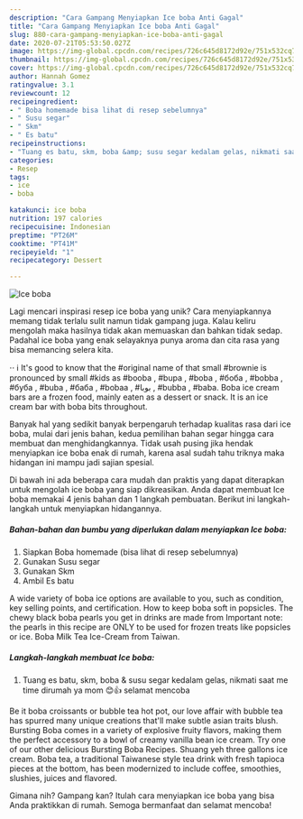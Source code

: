 ```yaml
---
description: "Cara Gampang Menyiapkan Ice boba Anti Gagal"
title: "Cara Gampang Menyiapkan Ice boba Anti Gagal"
slug: 880-cara-gampang-menyiapkan-ice-boba-anti-gagal
date: 2020-07-21T05:53:50.027Z
image: https://img-global.cpcdn.com/recipes/726c645d8172d92e/751x532cq70/ice-boba-foto-resep-utama.jpg
thumbnail: https://img-global.cpcdn.com/recipes/726c645d8172d92e/751x532cq70/ice-boba-foto-resep-utama.jpg
cover: https://img-global.cpcdn.com/recipes/726c645d8172d92e/751x532cq70/ice-boba-foto-resep-utama.jpg
author: Hannah Gomez
ratingvalue: 3.1
reviewcount: 12
recipeingredient:
- " Boba homemade bisa lihat di resep sebelumnya"
- " Susu segar"
- " Skm"
- " Es batu"
recipeinstructions:
- "Tuang es batu, skm, boba &amp; susu segar kedalam gelas, nikmati saat me time dirumah ya mom 😊👍 selamat mencoba"
categories:
- Resep
tags:
- ice
- boba

katakunci: ice boba 
nutrition: 197 calories
recipecuisine: Indonesian
preptime: "PT26M"
cooktime: "PT41M"
recipeyield: "1"
recipecategory: Dessert

---
```



![Ice boba](https://img-global.cpcdn.com/recipes/726c645d8172d92e/751x532cq70/ice-boba-foto-resep-utama.jpg)

Lagi mencari inspirasi resep ice boba yang unik? Cara menyiapkannya memang tidak terlalu sulit namun tidak gampang juga. Kalau keliru mengolah maka hasilnya tidak akan memuaskan dan bahkan tidak sedap. Padahal ice boba yang enak selayaknya punya aroma dan cita rasa yang bisa memancing selera kita.

⋅⋅ ℹ️ It&#39;s good to know that the #original name of that small #brownie is pronounced by small #kids as #booba , #bupa , #boba , #боба , #bobba , #буба , #buba , #баба , #bobaa , #بوبا , #bubba , #baba. Boba ice cream bars are a frozen food, mainly eaten as a dessert or snack. It is an ice cream bar with boba bits throughout.

Banyak hal yang sedikit banyak berpengaruh terhadap kualitas rasa dari ice boba, mulai dari jenis bahan, kedua pemilihan bahan segar hingga cara membuat dan menghidangkannya. Tidak usah pusing jika hendak menyiapkan ice boba enak di rumah, karena asal sudah tahu triknya maka hidangan ini mampu jadi sajian spesial.


Di bawah ini ada beberapa cara mudah dan praktis yang dapat diterapkan untuk mengolah ice boba yang siap dikreasikan. Anda dapat membuat Ice boba memakai 4 jenis bahan dan 1 langkah pembuatan. Berikut ini langkah-langkah untuk menyiapkan hidangannya.

<!--inarticleads1-->

##### Bahan-bahan dan bumbu yang diperlukan dalam menyiapkan Ice boba:

1. Siapkan  Boba homemade (bisa lihat di resep sebelumnya)
1. Gunakan  Susu segar
1. Gunakan  Skm
1. Ambil  Es batu


A wide variety of boba ice options are available to you, such as condition, key selling points, and certification. How to keep boba soft in popsicles. The chewy black boba pearls you get in drinks are made from Important note: the pearls in this recipe are ONLY to be used for frozen treats like popsicles or ice. Boba Milk Tea Ice-Cream from Taiwan. 

<!--inarticleads2-->

##### Langkah-langkah membuat Ice boba:

1. Tuang es batu, skm, boba &amp; susu segar kedalam gelas, nikmati saat me time dirumah ya mom 😊👍 selamat mencoba


Be it boba croissants or bubble tea hot pot, our love affair with bubble tea has spurred many unique creations that&#39;ll make subtle asian traits blush. Bursting Boba comes in a variety of explosive fruity flavors, making them the perfect accessory to a bowl of creamy vanilla bean ice cream. Try one of our other delicious Bursting Boba Recipes. Shuang yeh three gallons ice cream. Boba tea, a traditional Taiwanese style tea drink with fresh tapioca pieces at the bottom, has been modernized to include coffee, smoothies, slushies, juices and flavored. 

Gimana nih? Gampang kan? Itulah cara menyiapkan ice boba yang bisa Anda praktikkan di rumah. Semoga bermanfaat dan selamat mencoba!
